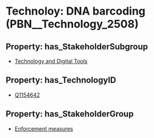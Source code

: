 # Technoloy: __DNA barcoding__ (PBN__Technology_2508)

## Property: has_StakeholderSubgroup

* [Technology and Digital Tools](PBN__TechSubgroup_55)

## Property: has_TechnologyID

* [Q1154642](Q1154642)

## Property: has_StakeholderGroup

* [Enforcement measures](PBN__TechGroup_7)

